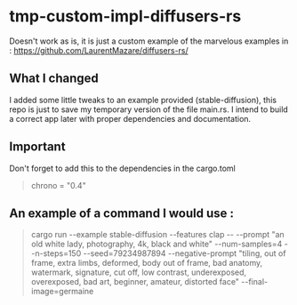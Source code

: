 # tmp-custom-impl-diffusers-rs

Doesn't work as is, it is just a custom example of the marvelous examples in :
https://github.com/LaurentMazare/diffusers-rs/

## What I changed
I added some little tweaks to an example provided (stable-diffusion), this repo is just to save my temporary version of the file main.rs. I intend to build a correct app later with proper dependencies and documentation.

## Important
Don't forget to add this to the dependencies in the cargo.toml
>chrono = "0.4"


## An example of a command I would use :
> cargo run --example stable-diffusion --features clap -- --prompt "an old white lady, photography, 4k, black and white" --num-samples=4 --n-steps=150 --seed=79234987894  --negative-prompt "tiling, out of frame, extra limbs, deformed, body out of frame, bad anatomy, watermark, signature, cut off, low contrast, underexposed, overexposed, bad art, beginner, amateur, distorted face" --final-image=germaine
